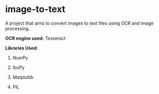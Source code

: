 # image-to-text
A project that aims to convert images to text files using OCR and image processing.

<b>OCR engine used:</b> Tesseract

<b>Libraries Used:</b> 

1. NumPy

2. SciPy
                       
3. Matplotlib

4. PIL
